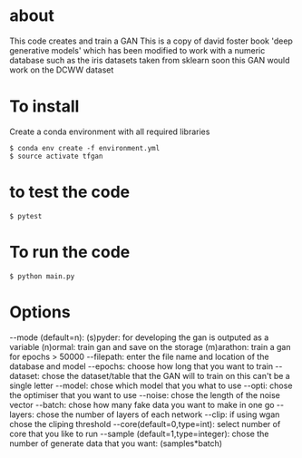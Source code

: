 # about

This code creates and train a GAN
This is a copy of david foster book 'deep generative models' which
has been modified to work with a numeric database such as the iris datasets taken from sklearn
soon this GAN would work on the DCWW dataset


# To install
Create a conda environment with all required libraries

```
$ conda env create -f environment.yml
$ source activate tfgan
```

# to test the code
```
$ pytest
```

# To run the code

```
$ python main.py
```

# Options

--mode (default=n):
(s)pyder: for developing the gan is outputed as a variable
(n)ormal: train gan and save on the storage
(m)arathon: train a gan for epochs > 50000
--filepath:
 enter the file name and location of the database and model
--epochs:
choose how long that you want to train
--dataset:
chose the dataset/table that the GAN will to train on this can't be a single letter
--model:
chose which model that you what to use
--opti:
chose the optimiser that you want to use
--noise:
chose the length of the noise vector
--batch:
chose how many fake data you want to make in one go
--layers:
chose the number of layers of each network
--clip:
if using wgan chose the cliping threshold
--core(default=0,type=int):
select number of core that you like to run
--sample (default=1,type=integer):
chose the number of generate data that you want: (samples*batch)
